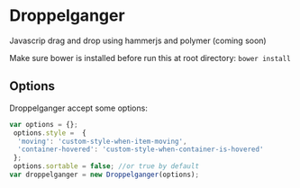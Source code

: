 # Droppelganger
Javascrip drag and drop using hammerjs and polymer (coming soon)

Make sure bower is installed before run this at root directory:
``` bower install ```

## Options
Droppelganger accept some options:
```javascript
var options = {};
 options.style =  {
  'moving': 'custom-style-when-item-moving',
  'container-hovered': 'custom-style-when-container-is-hovered'
 };
 options.sortable = false; //or true by default
var droppelganger = new Droppelganger(options);
```
